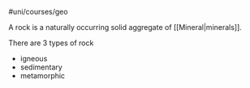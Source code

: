 #uni/courses/geo 

A rock is a naturally occurring solid aggregate of [[Mineral|minerals]].

There are 3 types of rock
- igneous
- sedimentary
- metamorphic